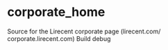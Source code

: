# corporate_home
Source for the Lirecent corporate page (lirecent.com/ corporate.lirecent.com)
Build debug
